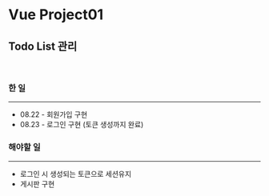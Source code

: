 # Vue Project01
## Todo List 관리 

<br>

### 한 일
<hr>

* 08.22 - 회원가입 구현
* 08.23 - 로그인 구현 (토큰 생성까지 완료)

### 해야할 일
<hr>

* 로그인 시 생성되는 토큰으로 세션유지
* 게시판 구현